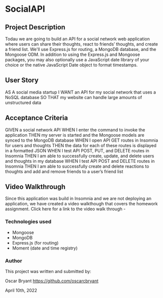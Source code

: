 # SocialAPI

## Project Description

Todau we are going to build an API for a social network web application where users can share their thoughts, react to friends’ thoughts, and create a friend list. We'll use Express.js for routing, a MongoDB database, and the Mongoose ODM. In addition to using the Express.js and Mongoose packages, you may also optionally use a JavaScript date library of your choice or the native JavaScript Date object to format timestamps.

## User Story

AS A social media startup
I WANT an API for my social network that uses a NoSQL database
SO THAT my website can handle large amounts of unstructured data

## Acceptance Criteria

GIVEN a social network API
WHEN I enter the command to invoke the application
THEN my server is started and the Mongoose models are synced to the MongoDB database
WHEN I open API GET routes in Insomnia for users and thoughts
THEN the data for each of these routes is displayed in a formatted JSON
WHEN I test API POST, PUT, and DELETE routes in Insomnia
THEN I am able to successfully create, update, and delete users and thoughts in my database
WHEN I test API POST and DELETE routes in Insomnia
THEN I am able to successfully create and delete reactions to thoughts and add and remove friends to a user’s friend list

## Video Walkthrough

Since this application was build in Insomnia and we are not deploying an application, we have created a video walkthough that covers the homework assignment. 
Click here for a link to the video walk through - 

### Technologies used
- Mongoose
- MongoDB
- Express.js (for routing)
- Moment (date and time registry)

### Author

This project was written and submitted by:

Oscar Bryant https://github.com/oscarcbryant

April 10th, 2022

